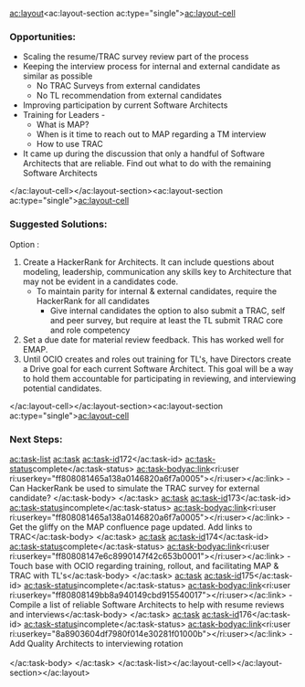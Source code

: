 <ac:layout><ac:layout-section ac:type="single"><ac:layout-cell><h3>Opportunities:</h3><ul><li>Scaling the resume/TRAC survey review part of the process</li><li>Keeping the interview process for internal and external candidate as similar as possible<ul><li>No TRAC Surveys from external candidates</li><li>No TL recommendation from external candidates</li></ul></li><li>Improving participation by current Software Architects</li><li>Training for Leaders -<ul><li>What is MAP?</li><li>When is it time to reach out to MAP regarding a TM interview</li><li>How to use TRAC</li></ul></li><li>It came up during the discussion that only a handful of Software Architects that are reliable. Find out what to do with the remaining Software Architects</li></ul></ac:layout-cell></ac:layout-section><ac:layout-section ac:type="single"><ac:layout-cell><h3>Suggested Solutions:</h3><p>Option :</p><ol><li>Create a HackerRank for Architects. It can include questions about modeling, leadership, communication any skills key to Architecture that may not be evident in a candidates code.<ul><li>To maintain parity for internal &amp; external candidates, require the HackerRank for all candidates<ul><li>Give internal candidates the option to also submit a TRAC, self and peer survey, but require at least the TL submit TRAC core and role competency</li></ul></li></ul></li><li>Set a due date for material review feedback. This has worked well for EMAP.&nbsp;</li><li>Until OCIO creates and roles out training for TL's, have Directors create a Drive goal for each current Software Architect. This goal will be a way to hold them accountable for participating in reviewing, and interviewing potential candidates.</li></ol></ac:layout-cell></ac:layout-section><ac:layout-section ac:type="single"><ac:layout-cell><h3>Next Steps:</h3><ac:task-list>
<ac:task>
<ac:task-id>172</ac:task-id>
<ac:task-status>complete</ac:task-status>
<ac:task-body><ac:link><ri:user ri:userkey="ff808081465a138a0146820a6f7a0005"></ri:user></ac:link> - Can HackerRank be used to simulate the TRAC survey for external candidate?&nbsp;</ac:task-body>
</ac:task>
<ac:task>
<ac:task-id>173</ac:task-id>
<ac:task-status>incomplete</ac:task-status>
<ac:task-body><ac:link><ri:user ri:userkey="ff808081465a138a0146820a6f7a0005"></ri:user></ac:link> - Get the gliffy on the MAP confluence page updated. Add links to TRAC</ac:task-body>
</ac:task>
<ac:task>
<ac:task-id>174</ac:task-id>
<ac:task-status>complete</ac:task-status>
<ac:task-body><ac:link><ri:user ri:userkey="ff80808147e6c8990147f42c653b0001"></ri:user></ac:link> - Touch base with OCIO regarding training, rollout, and facilitating MAP &amp; TRAC with TL's</ac:task-body>
</ac:task>
<ac:task>
<ac:task-id>175</ac:task-id>
<ac:task-status>incomplete</ac:task-status>
<ac:task-body><ac:link><ri:user ri:userkey="ff80808149bb8a940149cbd915540017"></ri:user></ac:link> - Compile a list of reliable Software Architects to help with resume reviews and interviews</ac:task-body>
</ac:task>
<ac:task>
<ac:task-id>176</ac:task-id>
<ac:task-status>incomplete</ac:task-status>
<ac:task-body><ac:link><ri:user ri:userkey="8a8903604df7980f014e30281f01000b"></ri:user></ac:link> - Add Quality Architects to interviewing rotation<br><br></ac:task-body>
</ac:task>
</ac:task-list></ac:layout-cell></ac:layout-section></ac:layout>